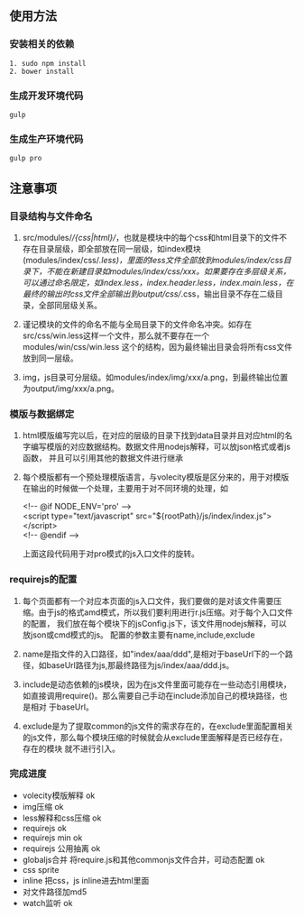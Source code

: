 ## 使用方法
### 安装相关的依赖</br>
	1. sudo npm install
	2. bower install

### 生成开发环境代码</br>
	gulp

### 生成生产环境代码</br>
	gulp pro


## 注意事项

### 目录结构与文件命名

1. src/modules/*/{css|html}/*，也就是模块中的每个css和html目录下的文件不存在目录层级，即全部放在同一层级，如index模块(modules/index/css/*.less)，里面的less文件全部放到modules/index/css目录下，不能在新建目录如modules/index/css/xxx。如果要存在多层级关系，可以通过命名限定，如index.less，index.header.less，index.main.less，在最终的输出时css文件全部输出到output/css/*.css，输出目录不存在二级目录，全部同层级关系。

2. 谨记模块的文件的命名不能与全局目录下的文件命名冲突。如存在src/css/win.less这样一个文件，那么就不要存在一个modules/win/css/win.less
这个的结构，因为最终输出目录会将所有css文件放到同一层级。

3. img，js目录可分层级。如modules/index/img/xxx/a.png，到最终输出位置为output/img/xxx/a.png。

### 模版与数据绑定

1. html模版编写完以后，在对应的层级的目录下找到data目录并且对应html的名字编写模版的对应数据结构。数据文件用nodejs解释，可以放json格式或者js函数，
并且可以引用其他的数据文件进行继承

2. 每个模版都有一个预处理模版语言，与volecity模版是区分来的，用于对模版在输出的时候做一个处理，主要用于对不同环境的处理，如

	&lt;!-- @if NODE_ENV='pro' --&gt;</br>
&lt;script type="text/javascript" src="${rootPath}/js/index/index.js">&lt;/script&gt;</br>
&lt;!-- @endif --&gt;

	上面这段代码用于对pro模式的js入口文件的旋转。

### requirejs的配置
1. 每个页面都有一个对应本页面的js入口文件，我们要做的是对该文件需要压缩。由于js的格式amd模式，所以我们要利用进行r.js压缩。对于每个入口文件的配置，
我们放在每个模块下的jsConfig.js下，该文件用nodejs解释，可以放json或cmd模式的js。
配置的参数主要有name,include,exclude

2. name是指文件的入口路径，如"index/aaa/ddd",是相对于baseUrl下的一个路径，如baseUrl路径为js,那最终路径为js/index/aaa/ddd.js。

3. include是动态依赖的js模块，因为在js文件里面可能存在一些动态引用模块，如直接调用require()。那么需要自己手动在include添加自己的模块路径，也是相对
于baseUrl。

4. exclude是为了提取common的js文件的需求存在的，在exclude里面配置相关的js文件，那么每个模块压缩的时候就会从exclude里面解释是否已经存在，存在的模块
就不进行引入。



### 完成进度
* volecity模版解释 ok</br>
* img压缩 ok</br>
* less解释和css压缩 ok</br>
* requirejs ok</br>
* requirejs min ok</br>
* requirejs 公用抽离 ok</br>
* globaljs合并 将require.js和其他commonjs文件合并，可动态配置 ok
* css sprite</br>
* inline 把css，js inline进去html里面</br>
* 对文件路径加md5</br>
* watch监听 ok</br>

